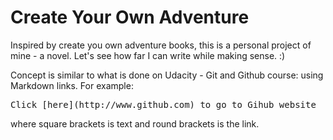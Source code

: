 # Create Your Own Adventure

Inspired by create you own adventure books, this is a personal project of mine - a novel. Let's see how far I can write while making sense. :)

Concept is similar to what is done on Udacity - Git and Github course: using Markdown links. For example:

<pre>Click [here](http://www.github.com) to go to Gihub website</pre>

where square brackets is text and round brackets is the link.

